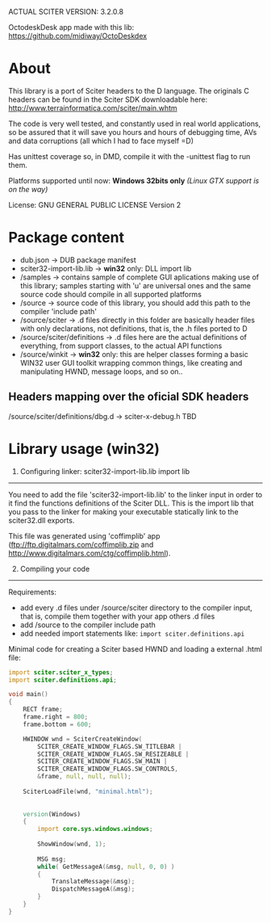 ACTUAL SCITER VERSION: 3.2.0.8

OctodeskDesk app made with this lib: https://github.com/midiway/OctoDeskdex

About
=====

This library is a port of Sciter headers to the D language. The originals C headers can be found in the Sciter SDK downloadable here: http://www.terrainformatica.com/sciter/main.whtm

The code is very well tested, and constantly used in real world applications, so be assured that it will save you hours and hours of debugging time, AVs and data corruptions (all which I had to face myself =D)

Has unittest coverage so, in DMD, compile it with the -unittest flag to run them.

Platforms supported until now: **Windows 32bits only**
*(Linux GTX support is on the way)*

License: GNU GENERAL PUBLIC LICENSE Version 2


Package content
===============

* dub.json						-> DUB package manifest
* sciter32-import-lib.lib		-> **win32** only: DLL import lib
* /samples						-> contains sample of complete GUI aplications making use of this library; samples starting with 'u' are universal ones and the same source code should compile in all supported platforms
* /source						-> source code of this library, you should add this path to the compiler 'include path'
* /source/sciter				-> .d files directly in this folder are basically header files with only declarations, not definitions, that is, the .h files ported to D
* /source/sciter/definitions	-> .d files here are the actual definitions of everything, from support classes, to the actual API functions
* /source/winkit				-> **win32** only: this are helper classes forming a basic WIN32 user GUI toolkit wrapping common things, like creating and manipulating HWND, message loops, and so on..


Headers mapping over the oficial SDK headers
--------------------------------------------

/source/sciter/definitions/dbg.d	-> sciter-x-debug.h
TBD


Library usage (win32)
=====================

1. Configuring linker: sciter32-import-lib.lib import lib
---------------------------------------------------------

You need to add the file 'sciter32-import-lib.lib' to the linker input in order to it find the functions definitions of the Sciter DLL. This is the import lib that you pass to the linker for making your executable statically link to the sciter32.dll exports.

This file was generated using 'coffimplib' app (ftp://ftp.digitalmars.com/coffimplib.zip and  http://www.digitalmars.com/ctg/coffimplib.html).


2. Compiling your code
----------------------

Requirements:

- add every .d files under /source/sciter directory to the compiler input, that is, compile them together with your app others .d files
- add /source to the compiler include path
- add needed import statements like: ```import sciter.definitions.api```


Minimal code for creating a Sciter based HWND and loading a external .html file:
```D
import sciter.sciter_x_types;
import sciter.definitions.api;

void main()
{
	RECT frame;
	frame.right = 800;
	frame.bottom = 600;

	HWINDOW wnd = SciterCreateWindow(
		SCITER_CREATE_WINDOW_FLAGS.SW_TITLEBAR |
		SCITER_CREATE_WINDOW_FLAGS.SW_RESIZEABLE |
		SCITER_CREATE_WINDOW_FLAGS.SW_MAIN |
		SCITER_CREATE_WINDOW_FLAGS.SW_CONTROLS,
		&frame, null, null, null);
		
	SciterLoadFile(wnd, "minimal.html");
	
	
	version(Windows)
	{
		import core.sys.windows.windows;
		
		ShowWindow(wnd, 1);
		
		MSG msg;
		while( GetMessageA(&msg, null, 0, 0) )
		{
			TranslateMessage(&msg);
			DispatchMessageA(&msg);
		}
	}
}
```